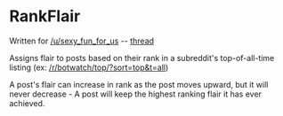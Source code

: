 RankFlair
=========

Written for [/u/sexy_fun_for_us](http://www.reddit.com/user/sexy_fun_for_us) -- [thread](http://www.reddit.com/r/RequestABot/comments/2pw4kj/request_a_bot_that_monitors_top_and_awards_flairs/)

Assigns flair to posts based on their rank in a subreddit's top-of-all-time listing (ex: [/r/botwatch/top/?sort=top&t=all](http://reddit.com/r/botwatch/top/?sort=top&t=all))

A post's flair can increase in rank as the post moves upward, but it will never decrease - A post will keep the highest ranking flair it has ever achieved.